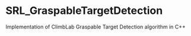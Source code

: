 # SRL_GraspableTargetDetection
Implementation of ClimbLab Graspable Target Detection algorithm in C++
